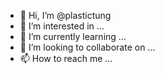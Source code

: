 - 👋 Hi, I’m @plastictung
- 👀 I’m interested in ...
- 🌱 I’m currently learning ...
- 💞️ I’m looking to collaborate on ...
- 📫 How to reach me ...

<!---
plastictung/plastictung is a ✨ special ✨ repository because its `README.md` (this file) appears on your GitHub profile.
You can click the Preview link to take a look at your changes.
--->
